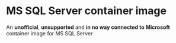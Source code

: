 # MS SQL Server container image
An **unofficial**, **unsupported** and **in no way connected to Microsoft** container image for MS SQL Server
